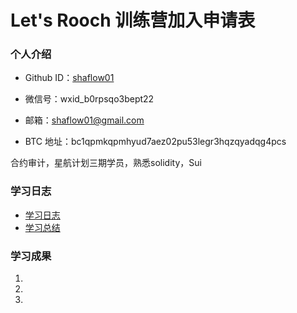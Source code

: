 # Let's Rooch 训练营加入申请表

### 个人介绍

* Github ID：[shaflow01](https://github.com/shaflow01)

* 微信号：wxid_b0rpsqo3bept22

* 邮箱：shaflow01@gmail.com

* BTC 地址：bc1qpmkqpmhyud7aez02pu53legr3hqzqyadqg4pcs

合约审计，星航计划三期学员，熟悉solidity，Sui

### 学习日志

- [学习日志](journal.md)
- [学习总结](summary.md)

### 学习成果

1.

2.

3.
